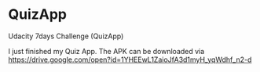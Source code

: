 # QuizApp
Udacity 7days Challenge (QuizApp)

I just finished my Quiz App.
The APK can be downloaded via https://drive.google.com/open?id=1YHEEwL1ZaioJfA3d1myH_yqWdhf_n2-d


